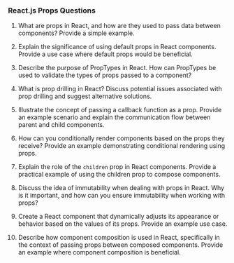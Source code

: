 ### React.js Props Questions

1. What are props in React, and how are they used to pass data between components? Provide a simple example.

2. Explain the significance of using default props in React components. Provide a use case where default props would be beneficial.

3. Describe the purpose of PropTypes in React. How can PropTypes be used to validate the types of props passed to a component?

4. What is prop drilling in React? Discuss potential issues associated with prop drilling and suggest alternative solutions.

5. Illustrate the concept of passing a callback function as a prop. Provide an example scenario and explain the communication flow between parent and child components.

6. How can you conditionally render components based on the props they receive? Provide an example demonstrating conditional rendering using props.

7. Explain the role of the `children` prop in React components. Provide a practical example of using the children prop to compose components.

8. Discuss the idea of immutability when dealing with props in React. Why is it important, and how can you ensure immutability when working with props?

9. Create a React component that dynamically adjusts its appearance or behavior based on the values of its props. Provide an example use case.

10. Describe how component composition is used in React, specifically in the context of passing props between composed components. Provide an example where component composition is beneficial.
